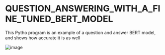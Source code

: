 # QUESTION_ANSWERING_WITH_A_FINE_TUNED_BERT_MODEL
This Pytho program is an example of a question and answer BERT model, and shows how accurate it is as well


![image](https://user-images.githubusercontent.com/30676606/137250023-513799cb-458b-457c-801f-10433f7cd503.png)

